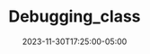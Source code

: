 ---
weight: 999
title: "Debugging_class"
description: ""
icon: "article"
date: "2023-11-30T17:25:00-05:00"
lastmod: "2023-11-30T17:25:00-05:00"
draft: true
toc: true
---
